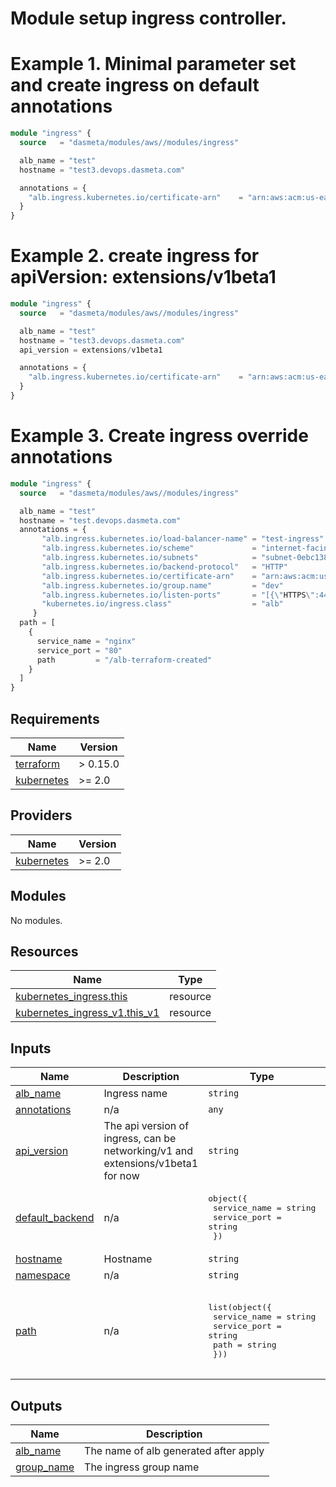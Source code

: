 # Module setup ingress controller.

# Example 1. Minimal parameter set and create ingress on default annotations

```terraform
module "ingress" {
  source   = "dasmeta/modules/aws//modules/ingress"

  alb_name = "test"
  hostname = "test3.devops.dasmeta.com"

  annotations = {
    "alb.ingress.kubernetes.io/certificate-arn"    = "arn:aws:acm:us-east-1:5********68:certificate/a55ee6eb****1706"
  }
}
```

# Example 2. create ingress for apiVersion: extensions/v1beta1

```terraform
module "ingress" {
  source   = "dasmeta/modules/aws//modules/ingress"

  alb_name = "test"
  hostname = "test3.devops.dasmeta.com"
  api_version = extensions/v1beta1

  annotations = {
    "alb.ingress.kubernetes.io/certificate-arn"    = "arn:aws:acm:us-east-1:5********68:certificate/a55ee6eb****1706"
  }
}
```

# Example 3. Create ingress override annotations

```terraform
module "ingress" {
  source   = "dasmeta/modules/aws//modules/ingress"

  alb_name = "test"
  hostname = "test.devops.dasmeta.com"
  annotations = {
       "alb.ingress.kubernetes.io/load-balancer-name" = "test-ingress"
       "alb.ingress.kubernetes.io/scheme"             = "internet-facing"
       "alb.ingress.kubernetes.io/subnets"            = "subnet-0ebc13842a5f, subnet-05b72a3769b, subnet-0da2ece4bb4229"
       "alb.ingress.kubernetes.io/backend-protocol"   = "HTTP"
       "alb.ingress.kubernetes.io/certificate-arn"    = "arn:aws:acm:us-east-1:5********68:certificate/a55ee6eb****1706"
       "alb.ingress.kubernetes.io/group.name"         = "dev"
       "alb.ingress.kubernetes.io/listen-ports"       = "[{\"HTTPS\":443}, {\"HTTPS\":80}]"
       "kubernetes.io/ingress.class"                  = "alb"
     }
  path = [
    {
      service_name = "nginx"
      service_port = "80"
      path         = "/alb-terraform-created"
    }
  ]
}
```
<!-- BEGIN_TF_DOCS -->
## Requirements

| Name | Version |
|------|---------|
| <a name="requirement_terraform"></a> [terraform](#requirement\_terraform) | > 0.15.0 |
| <a name="requirement_kubernetes"></a> [kubernetes](#requirement\_kubernetes) | >= 2.0 |

## Providers

| Name | Version |
|------|---------|
| <a name="provider_kubernetes"></a> [kubernetes](#provider\_kubernetes) | >= 2.0 |

## Modules

No modules.

## Resources

| Name | Type |
|------|------|
| [kubernetes_ingress.this](https://registry.terraform.io/providers/hashicorp/kubernetes/latest/docs/resources/ingress) | resource |
| [kubernetes_ingress_v1.this_v1](https://registry.terraform.io/providers/hashicorp/kubernetes/latest/docs/resources/ingress_v1) | resource |

## Inputs

| Name | Description | Type | Default | Required |
|------|-------------|------|---------|:--------:|
| <a name="input_alb_name"></a> [alb\_name](#input\_alb\_name) | Ingress name | `string` | n/a | yes |
| <a name="input_annotations"></a> [annotations](#input\_annotations) | n/a | `any` | `{}` | no |
| <a name="input_api_version"></a> [api\_version](#input\_api\_version) | The api version of ingress, can be networking/v1 and extensions/v1beta1 for now | `string` | `"networking/v1"` | no |
| <a name="input_default_backend"></a> [default\_backend](#input\_default\_backend) | n/a | <pre>object({<br>    service_name = string<br>    service_port = string<br>  })</pre> | <pre>{<br>  "service_name": "dummy",<br>  "service_port": "80"<br>}</pre> | no |
| <a name="input_hostname"></a> [hostname](#input\_hostname) | Hostname | `string` | n/a | yes |
| <a name="input_namespace"></a> [namespace](#input\_namespace) | n/a | `string` | `"default"` | no |
| <a name="input_path"></a> [path](#input\_path) | n/a | <pre>list(object({<br>    service_name = string<br>    service_port = string<br>    path         = string<br>  }))</pre> | <pre>[<br>  {<br>    "path": "/alb-terraform-created",<br>    "service_name": "dummy",<br>    "service_port": "80"<br>  }<br>]</pre> | no |

## Outputs

| Name | Description |
|------|-------------|
| <a name="output_alb_name"></a> [alb\_name](#output\_alb\_name) | The name of alb generated after apply |
| <a name="output_group_name"></a> [group\_name](#output\_group\_name) | The ingress group name |
<!-- END_TF_DOCS -->